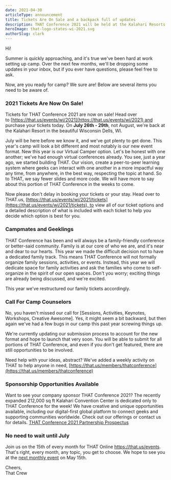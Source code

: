 ```yaml
---
date: 2021-04-30
articleType: announcement
title: Tickets Are On Sale and a backpack full of updates
description: THAT Conference 2021 will be held at the Kalahari Resorts in Wisconsin Dells from July 26th through July 29th. Tickets are on sale now.
heroImage: that-logo-states-wi-2021.svg
authorSlug: clark
---
```


Hi!

Summer is quickly approaching, and it's true we've been hard at work setting up camp. Over the next few months, we'll be dropping some updates in your inbox, but if you ever have questions, please feel free to ask.

Now, are you ready for camp? We sure are! Below are several items you need to be aware of.

### 2021 Tickets Are Now On Sale!

Tickets for THAT Conference 2021 are now on sale! Head over to [https://that.us/events/wi/2021](https://that.us/events/wi/2021) and purchase your tickets today. On **July 26th - 29th**, not August, we're back at the Kalahari Resort in the beautiful Wisconsin Dells, WI.

July will be here before we know it, and we've got plenty to get done. This year's camp will look a bit different and most notably is our new event format. New this year is our Virtual Camper option. Let's be honest with one another; we've had enough virtual conferences already. You see, just a year ago, we started building THAT. Our vision, create a peer-to-peer learning system where geeks can interact with one another in a more impactful way any time, from anywhere, in the best way, respecting the topic at hand. So to THAT, we say fewer slides and more code. We will have more to say about this portion of THAT Conference in the weeks to come.

Now please don't delay in booking your tickets or your stay. Head over to THAT.us, [https://that.us/events/wi/2021/tickets](https://that.us/events/wi/2021/tickets), to view all of our ticket options and a detailed description of what is included with each ticket to help you decide which option is best for you.

### Campmates and Geeklings

THAT Conference has been and will always be a family-friendly conference or better-said community. Family is at our core of who we are, and it's near and dear to our hearts. This year we made the difficult decision not to have a dedicated family track. This means THAT Conference will not formally organize family sessions, activities, or events. Instead, this year we will dedicate space for family activities and ask the families who come to self-organize in the spirit of our open spaces. Don't you worry; exciting things are already being discussed, and we're excited.

This year we've restructured our family tickets accordingly.

### Call For Camp Counselors

No, you haven't missed our call for [Sessions, Activities, Keynotes, Workshops, Creative Awesome]. Yes, it might seem a bit backward, but then again we've had a few bugs in our camp this past year screwing things up.

We're currently updating our submission process to account for the new format and hope to launch that very soon. You will be able to submit for all portions of THAT Conference, and even if you don't get featured, there are still opportunities to be involved.

Need help with your ideas, abstract? We've added a weekly activity on THAT to help anyone in need, [https://that.us/members/thatconference](https://that.us/members/thatconference)

### Sponsorship Opportunities Available

Want to see your company sponsor THAT Conference 2021? The recently expanded 212,000 sq ft Kalahari Convention Center is dedicated only to THAT Conference for the week! We have creative and unique opportunities available, including our digital-first global platform to connect geeks and supporting communities worldwide. Check out our offerings or contact us for details. [THAT Conference 2021 Partnership Prospectus](https://www.thatconference.com/wi/2021/become-a-partner#more-info)

### No need to wait until July

Join us on the 15th of every month for THAT Online https://that.us/events. That's right, every month, any topic, you get to choose. We hope to see you at the [next monthly event](https://that.us/events/thatus/2021-5) on May 15th.

Cheers,  
That Crew

